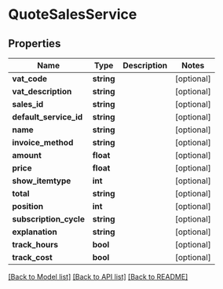 # QuoteSalesService

## Properties

 Name                   | Type       | Description | Notes      
------------------------|------------|-------------|------------
 **vat_code**           | **string** |             | [optional] 
 **vat_description**    | **string** |             | [optional] 
 **sales_id**           | **string** |             | [optional] 
 **default_service_id** | **string** |             | [optional] 
 **name**               | **string** |             | [optional] 
 **invoice_method**     | **string** |             | [optional] 
 **amount**             | **float**  |             | [optional] 
 **price**              | **float**  |             | [optional] 
 **show_itemtype**      | **int**    |             | [optional] 
 **total**              | **string** |             | [optional] 
 **position**           | **int**    |             | [optional] 
 **subscription_cycle** | **string** |             | [optional] 
 **explanation**        | **string** |             | [optional] 
 **track_hours**        | **bool**   |             | [optional] 
 **track_cost**         | **bool**   |             | [optional] 

[[Back to Model list]](../README.md#documentation-for-models) [[Back to API list]](../README.md#documentation-for-api-endpoints) [[Back to README]](../README.md)


